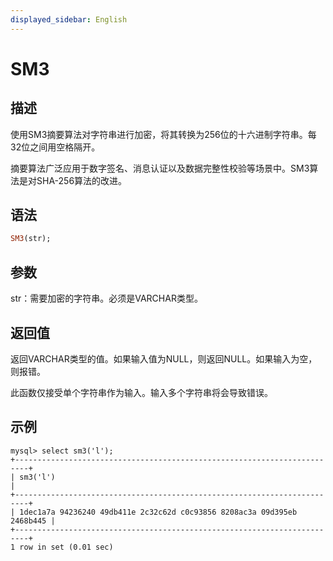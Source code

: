 ```yaml
---
displayed_sidebar: English
---
```


# SM3

## 描述

使用SM3摘要算法对字符串进行加密，将其转换为256位的十六进制字符串。每32位之间用空格隔开。

摘要算法广泛应用于数字签名、消息认证以及数据完整性校验等场景中。SM3算法是对SHA-256算法的改进。

## 语法

```Haskell
SM3(str);
```

## 参数

str：需要加密的字符串。必须是VARCHAR类型。

## 返回值

返回VARCHAR类型的值。如果输入值为NULL，则返回NULL。如果输入为空，则报错。

此函数仅接受单个字符串作为输入。输入多个字符串将会导致错误。

## 示例

```Plain
mysql> select sm3('l');
+-------------------------------------------------------------------------+
| sm3('l')                                                                |
+-------------------------------------------------------------------------+
| 1dec1a7a 94236240 49db411e 2c32c62d c0c93856 8208ac3a 09d395eb 2468b445 |
+-------------------------------------------------------------------------+
1 row in set (0.01 sec)
```

